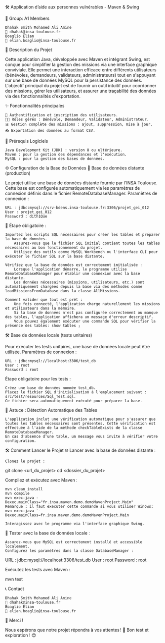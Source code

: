 🛠️ Application d’aide aux personnes vulnérables - Maven & Swing

👥 Group: A1 Members

    Dhahak Smith Mohamed Ali Amine
    📧 dhahak@insa-toulouse.fr
    Boaglio Elian
    📧 elian.boaglio@insa-toulouse.fr

🚀 Description du Projet

Cette application Java, développée avec Maven et intégrant Swing, est conçue pour simplifier la gestion des missions via une interface graphique conviviale. Elle permet une interaction efficace entre différents utilisateurs (bénévoles, demandeurs, validateurs, administrateurs) tout en s'appuyant sur une base de données MySQL pour la persistance des données.
L'objectif principal du projet est de fournir un outil intuitif pour coordonner des missions, gérer les utilisateurs, et assurer une traçabilité des données via des fonctionnalités d'exportation.

✨ Fonctionnalités principales

    🎯 Authentification et inscription des utilisateurs.
    👨‍💻 Rôles gérés : Bénévole, Demandeur, Validateur, Administrateur.
    📊 Gestion complète des missions : ajout, suppression, mise à jour.
    📤 Exportation des données au format CSV.

🧰 Prérequis Logiciels

    Java Development Kit (JDK) : version 8 ou ultérieure.
    Maven : pour la gestion des dépendances et l'exécution.
    MySQL : pour la gestion des bases de données.

⚙️ Configuration de la Base de Données
🔗 Base de données distante (production)

Le projet utilise une base de données distante fournie par l'INSA Toulouse. Cette base est configurée automatiquement via les paramètres de connexion définis dans le fichier RemoteDatabaseManager.
Paramètres de connexion :

    URL : jdbc:mysql://srv-bdens.insa-toulouse.fr:3306/projet_gei_012
    User : projet_gei_012
    Password : dith1Que

📝 Étape obligatoire :

    Importez les scripts SQL nécessaires pour créer les tables et préparer la base de données.
        Assurez-vous que le fichier SQL initial contient toutes les tables nécessaires au bon fonctionnement du projet.
        Utilisez des outils comme MySQL Workbench ou l'interface CLI pour exécuter le fichier SQL sur la base distante.

    Vérifiez que la base de données est correctement initialisée :
        Lorsque l'application démarre, le programme utilise RemoteDatabaseManager pour établir une connexion avec la base distante.
        Les données nécessaires (missions, utilisateurs, etc.) sont automatiquement chargées depuis la base via des méthodes comme loadMissionsFromDatabase dans la classe AllMissions.

    Comment valider que tout est prêt :
        Une fois connecté, l'application charge naturellement les missions et utilisateurs dans la mémoire.
        Si la base de données n'est pas configurée correctement ou manque des tables, l'application affichera un message d'erreur descriptif.
        Vous pouvez également exécuter une commande SQL pour vérifier la présence des tables: show tables ;



🛠️ Base de données locale (tests unitaires)

Pour exécuter les tests unitaires, une base de données locale peut être utilisée.
Paramètres de connexion :

    URL : jdbc:mysql://localhost:3306/test_db
    User : root
    Password : root

Étape obligatoire pour les tests :

    Créez une base de données nommée test_db.
    Placez le fichier SQL d'initialisation à l'emplacement suivant :
    src/test/resources/Sql_Test.sql.
    Ce fichier sera automatiquement exécuté pour préparer la base.


🌟 Astuce : Détection Automatique des Tables

    L'application inclut une vérification automatique pour s'assurer que toutes les tables nécessaires sont présentes. Cette vérification est effectuée à l'aide de la méthode checkTableExists de la classe RemoteDatabaseManager.
    En cas d'absence d'une table, un message vous invite à vérifier votre configuration.
🛠️ Comment Lancer le Projet
🌐 Lancer avec la base de données distante :

    Clonez le projet :

git clone <url_du_projet>
cd <dossier_du_projet>

Compilez et exécutez avec Maven :

    mvn clean install
    mvn compile 
    mvn exec:java -Dexec.mainClass="fr.insa.maven.demo.demoMavenProject.Main"
    Remarque : il faut executer cette commande si vous utiliser Winows:  mvn exec:java `-Dexec.mainClass=fr.insa.maven.demo.demoMavenProject.Main

    Interagissez avec le programme via l'interface graphique Swing.

🧪 Tester avec la base de données locale :

    Assurez-vous que MySQL est correctement installé et accessible localement.
    Configurez les paramètres dans la classe DatabaseManager :

URL : jdbc:mysql://localhost:3306/test_db
User : root
Password : root

Exécutez les tests avec Maven :

mvn test

📞 Contact

    Dhahak Smith Mohamed Ali Amine
    📧 dhahak@insa-toulouse.fr
    Boaglio Elian
    📧 elian.boaglio@insa-toulouse.fr

🎉 Merci !

Nous espérons que notre projet répondra à vos attentes !
🚀 Bon test et exploration ! 😊